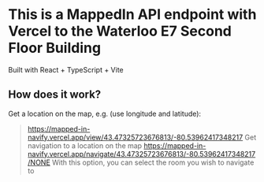 # This is a MappedIn API endpoint with Vercel to the Waterloo E7 Second Floor Building
Built with React + TypeScript + Vite

## How does it work?
Get a location on the map, e.g. (use longitude and latitude):
> https://mapped-in-navify.vercel.app/view/43.47325723676813/-80.53962417348217
Get navigation to a location on the map
> https://mapped-in-navify.vercel.app/navigate/43.47325723676813/-80.53962417348217/NONE
   > With this option, you can select the room you wish to navigate to 
